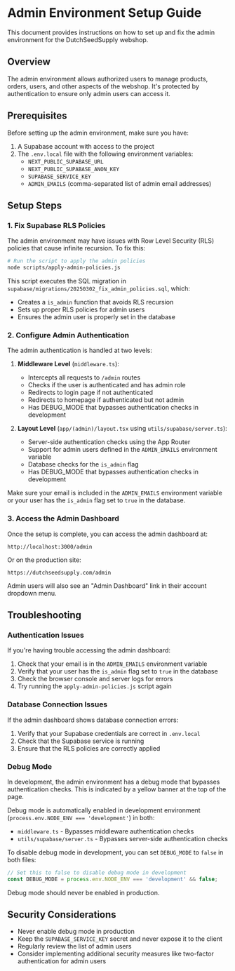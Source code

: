 # Admin Environment Setup Guide

This document provides instructions on how to set up and fix the admin environment for the DutchSeedSupply webshop.

## Overview

The admin environment allows authorized users to manage products, orders, users, and other aspects of the webshop. It's protected by authentication to ensure only admin users can access it.

## Prerequisites

Before setting up the admin environment, make sure you have:

1. A Supabase account with access to the project
2. The `.env.local` file with the following environment variables:
   - `NEXT_PUBLIC_SUPABASE_URL`
   - `NEXT_PUBLIC_SUPABASE_ANON_KEY`
   - `SUPABASE_SERVICE_KEY`
   - `ADMIN_EMAILS` (comma-separated list of admin email addresses)

## Setup Steps

### 1. Fix Supabase RLS Policies

The admin environment may have issues with Row Level Security (RLS) policies that cause infinite recursion. To fix this:

```bash
# Run the script to apply the admin policies
node scripts/apply-admin-policies.js
```

This script executes the SQL migration in `supabase/migrations/20250302_fix_admin_policies.sql`, which:
- Creates a `is_admin` function that avoids RLS recursion
- Sets up proper RLS policies for admin users
- Ensures the admin user is properly set in the database

### 2. Configure Admin Authentication

The admin authentication is handled at two levels:

1. **Middleware Level** (`middleware.ts`):
   - Intercepts all requests to `/admin` routes
   - Checks if the user is authenticated and has admin role
   - Redirects to login page if not authenticated
   - Redirects to homepage if authenticated but not admin
   - Has DEBUG_MODE that bypasses authentication checks in development

2. **Layout Level** (`app/(admin)/layout.tsx` using `utils/supabase/server.ts`):
   - Server-side authentication checks using the App Router
   - Support for admin users defined in the `ADMIN_EMAILS` environment variable
   - Database checks for the `is_admin` flag
   - Has DEBUG_MODE that bypasses authentication checks in development

Make sure your email is included in the `ADMIN_EMAILS` environment variable or your user has the `is_admin` flag set to `true` in the database.

### 3. Access the Admin Dashboard

Once the setup is complete, you can access the admin dashboard at:

```
http://localhost:3000/admin
```

Or on the production site:

```
https://dutchseedsupply.com/admin
```

Admin users will also see an "Admin Dashboard" link in their account dropdown menu.

## Troubleshooting

### Authentication Issues

If you're having trouble accessing the admin dashboard:

1. Check that your email is in the `ADMIN_EMAILS` environment variable
2. Verify that your user has the `is_admin` flag set to `true` in the database
3. Check the browser console and server logs for errors
4. Try running the `apply-admin-policies.js` script again

### Database Connection Issues

If the admin dashboard shows database connection errors:

1. Verify that your Supabase credentials are correct in `.env.local`
2. Check that the Supabase service is running
3. Ensure that the RLS policies are correctly applied

### Debug Mode

In development, the admin environment has a debug mode that bypasses authentication checks. This is indicated by a yellow banner at the top of the page.

Debug mode is automatically enabled in development environment (`process.env.NODE_ENV === 'development'`) in both:
- `middleware.ts` - Bypasses middleware authentication checks
- `utils/supabase/server.ts` - Bypasses server-side authentication checks

To disable debug mode in development, you can set `DEBUG_MODE` to `false` in both files:
```javascript
// Set this to false to disable debug mode in development
const DEBUG_MODE = process.env.NODE_ENV === 'development' && false;
```

Debug mode should never be enabled in production.

## Security Considerations

- Never enable debug mode in production
- Keep the `SUPABASE_SERVICE_KEY` secret and never expose it to the client
- Regularly review the list of admin users
- Consider implementing additional security measures like two-factor authentication for admin users
